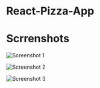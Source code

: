 # React-Pizza-App

# Scrrenshots
![Screenshot 1](https://user-images.githubusercontent.com/68656122/133612416-6624edda-1123-4a71-9390-0c099f10c797.png)

![Screenshot 2](https://user-images.githubusercontent.com/68656122/133735162-d31d382f-c99c-4516-b674-ddc98e518446.png)

![Screenshot 3](https://user-images.githubusercontent.com/68656122/133882959-9743338b-e42e-411e-95e4-da7dd08c74e8.png)
